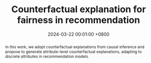 ---
title:          "Counterfactual explanation for fairness in recommendation"
date:           2024-03-22 00:01:00 +0800
selected:       true
pub:            "ACM Transactions on Information Systems"
pub_date:       "2024"
abstract: >-
  In this work, we adopt counterfactual explanations from causal inference and propose to generate attribute-level counterfactual explanations, adapting to discrete attributes in recommendation models. 
cover:          /assets/images/covers/cover1.jpg
authors:
  - Xiangmeng Wang
  - Qian Li
  - Dianer Yu
  - Qing Li
  - Guandong Xu
links:
  Paper: https://dl.acm.org/doi/full/10.1145/3643670
---